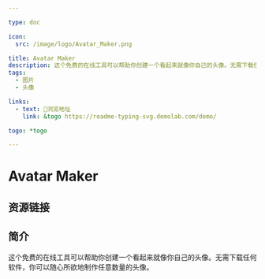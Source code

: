 ```yaml
---

type: doc

icon:
  src: /image/logo/Avatar_Maker.png

title: Avatar Maker
description: 这个免费的在线工具可以帮助你创建一个看起来就像你自己的头像。无需下载任何软件，你可以随心所欲地制作任意数量的头像。
tags:
  - 图片
  - 头像

links:
  - text: 🧰浏览地址
    link: &togo https://readme-typing-svg.demolab.com/demo/

togo: *togo

---
```


<ShowLogo />

# Avatar Maker

<ShowTags />

<ShowBreadcrumb />

## 资源链接

<ShowLinks />

## 简介

这个免费的在线工具可以帮助你创建一个看起来就像你自己的头像。无需下载任何软件，你可以随心所欲地制作任意数量的头像。
